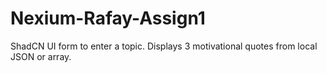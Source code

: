# Nexium-Rafay-Assign1
ShadCN UI form to enter a topic. Displays 3 motivational quotes from local JSON or array.
